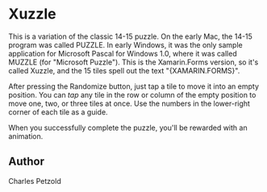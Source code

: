 Xuzzle
======

This is a variation of the classic 14-15 puzzle. On the early Mac, the 14-15 program was called PUZZLE.
In early Windows, it was the only sample
application for Microsoft Pascal for Windows 1.0, where it was called MUZZLE (for "Microsoft Puzzle").
This is the Xamarin.Forms version, so it's called Xuzzle, and the 15 tiles spell out the text
"{XAMARIN.FORMS}".

After pressing the Randomize button, just tap a tile to move it into an empty position. 
You can *tap* any tile in the row or column 
of the empty position to move one, two, or three tiles at once. 
Use the numbers in the lower-right corner of each tile as a guide.

When you successfully complete the puzzle, you'll be rewarded with an animation.


Author
------

Charles Petzold
